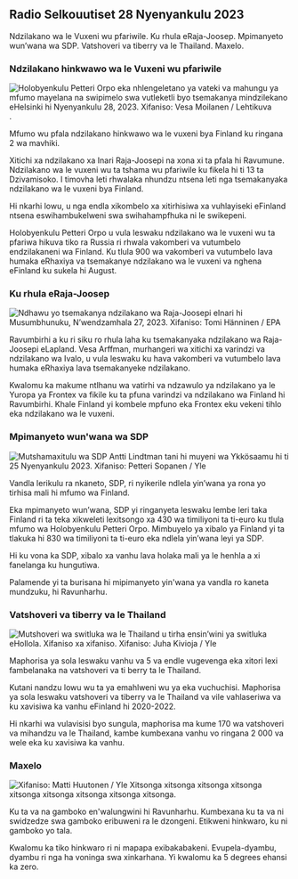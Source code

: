 Radio Selkouutiset 28 Nyenyankulu 2023
---------------------------------------------------------------------------------------------------------------------------------------------------------------------------------------------------------------------------------------------------------------------------------------------------------------------------------------------------------------------------------------------------------------------------------------------------------------------------------------------------------

Ndzilakano wa le Vuxeni wu pfariwile. Ku rhula eRaja-Joosep. Mpimanyeto wun’wana wa SDP. Vatshoveri va tiberry va le Thailand. Maxelo.

### Ndzilakano hinkwawo wa le Vuxeni wu pfariwile

![Holobyenkulu Petteri Orpo eka nhlengeletano ya vateki va mahungu ya mfumo mayelana na swipimelo swa vutleketli byo tsemakanya mindzilekano eHelsinki hi Nyenyankulu 28, 2023. Xifaniso: Vesa Moilanen / Lehtikuva](https://images.cdn.yle.fi/image/upload/c_crop,h_2880,w_5120,x_0,y_533/ar_1.777777777777777777,c_fill,g_faces,h_675,w_1200/dpr_1.0/q_auto:eco/f_auto/fl_lossy/v1701182429/39-1207858565f7fb63bc0) .

Mfumo wu pfala ndzilakano hinkwawo wa le vuxeni bya Finland ku ringana 2 wa mavhiki.

Xitichi xa ndzilakano xa Inari Raja-Joosepi na xona xi ta pfala hi Ravumune. Ndzilakano wa le vuxeni wu ta tshama wu pfariwile ku fikela hi ti 13 ta Dzivamisoko. I timovha leti rhwalaka nhundzu ntsena leti nga tsemakanyaka ndzilakano wa le vuxeni bya Finland.

Hi nkarhi lowu, u nga endla xikombelo xa xitirhisiwa xa vuhlayiseki eFinland ntsena eswihambukelweni swa swihahampfhuka ni le swikepeni.

Holobyenkulu Petteri Orpo u vula leswaku ndzilakano wa le vuxeni wu ta pfariwa hikuva tiko ra Russia ri rhwala vakomberi va vutumbelo endzilakaneni wa Finland. Ku tlula 900 wa vakomberi va vutumbelo lava humaka eRhaxiya va tsemakanye ndzilakano wa le vuxeni va nghena eFinland ku sukela hi August.

### Ku rhula eRaja-Joosep

![Ndhawu yo tsemakanya ndzilakano wa Raja-Joosepi eInari hi Musumbhunuku, N’wendzamhala 27, 2023. Xifaniso: Tomi Hänninen / EPA](https://images.cdn.yle.fi/image/upload/c_crop,h_3078,w_5472,x_0,y_474/ar_1.7777777777777777,c_fill,g_swikandza,h_675,w_1200/dpr_1.0/q_auto:eco/f_auto/fl_lossy/v1701178188/39-12077986565eae2c2959)

Ravumbirhi a ku ri siku ro rhula laha ku tsemakanyaka ndzilakano wa Raja-Joosepi eLapland. Vesa Arffman, murhangeri wa xitichi xa varindzi va ndzilakano wa Ivalo, u vula leswaku ku hava vakomberi va vutumbelo lava humaka eRhaxiya lava tsemakanyeke ndzilakano.

Kwalomu ka makume ntlhanu wa vatirhi va ndzawulo ya ndzilakano ya le Yuropa ya Frontex va fikile ku ta pfuna varindzi va ndzilakano wa Finland hi Ravumbirhi. Khale Finland yi kombele mpfuno eka Frontex eku vekeni tihlo eka ndzilakano wa le vuxeni.

### Mpimanyeto wun'wana wa SDP

![Mutshamaxitulu wa SDP Antti Lindtman tani hi muyeni wa Ykkösaamu hi ti 25 Nyenyankulu 2023. Xifaniso: Petteri Sopanen / Yle](https://ku.q_auto:eco/f_auto/fl_lossy/v1700900437/39-12065046561engetela1ff4d)

Vandla lerikulu ra nkaneto, SDP, ri nyikerile ndlela yin’wana ya rona yo tirhisa mali hi mfumo wa Finland.

Eka mpimanyeto wun’wana, SDP yi ringanyeta leswaku lembe leri taka Finland ri ta teka xikweleti lexitsongo xa 430 wa timiliyoni ta ti-euro ku tlula mfumo wa Holobyenkulu Petteri Orpo. Mimbuyelo ya xibalo ya Finland yi ta tlakuka hi 830 wa timiliyoni ta ti-euro eka ndlela yin’wana leyi ya SDP.

Hi ku vona ka SDP, xibalo xa vanhu lava holaka mali ya le henhla a xi fanelanga ku hungutiwa.

Palamende yi ta burisana hi mipimanyeto yin'wana ya vandla ro kaneta mundzuku, hi Ravunharhu.

### Vatshoveri va tiberry va le Thailand

![Mutshoveri wa switluka wa le Thailand u tirha ensin’wini ya switluka eHollola. Xifaniso xa xifaniso. Xifaniso: Juha Kivioja / Yle](https://ku.q_auto:eco/f_auto/fl_lossy/v1697111616/39-11854426527dce6a43a2)

Maphorisa ya sola leswaku vanhu va 5 va endle vugevenga eka xitori lexi fambelanaka na vatshoveri va ti berry ta le Thailand.

Kutani nandzu lowu wu ta ya emahlweni wu ya eka vuchuchisi. Maphorisa ya sola leswaku vatshoveri va tiberry va le Thailand va vile vahlaseriwa va ku xavisiwa ka vanhu eFinland hi 2020-2022.

Hi nkarhi wa vulavisisi byo sungula, maphorisa ma kume 170 wa vatshoveri va mihandzu va le Thailand, kambe kumbexana vanhu vo ringana 2 000 va wele eka ku xavisiwa ka vanhu.

### Maxelo

![ Xifaniso: Matti Huutonen / Yle](https://ku.0/q_auto:eco/f_auto/fl_lossy/v1701179634/39-12078316565f0cf485dd) Xitsonga xitsonga xitsonga xitsonga xitsonga xitsonga xitsonga xitsonga xitsonga.

Ku ta va na gamboko en'walungwini hi Ravunharhu. Kumbexana ku ta va ni swidzedze swa gamboko eribuweni ra le dzongeni. Etikweni hinkwaro, ku ni gamboko yo tala.

Kwalomu ka tiko hinkwaro ri ni mapapa exibakabakeni. Evupela-dyambu, dyambu ri nga ha voninga swa xinkarhana. Yi kwalomu ka 5 degrees ehansi ka zero.
